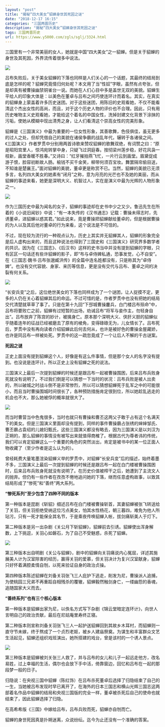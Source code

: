 ```yaml
---
layout: "post"
title: "揭秘“四大美女”貂蝉身世其死因之谜"
date: "2018-12-17 16:15"
categories: "三国两晋历史"
description: "揭秘“四大美女”貂蝉身世其死因之谜"
tags: 三国两晋历史
url: https://www.y5000.com/zgls/sglj/3324.html
---
```






三国里有一个非常美丽的女人，她就是中国“四大美女”之一貂蝉。但是关于貂蝉的身世及其死因，外界流传着很多中说法。

![](https://img.y5000.com/uploads/allimg/161024/114F11O0-0.jpg)

吕布失败后，关于美女貂蝉的下落也同样是人们关心的一个话题，其最终的结局到底是怎样的呢？貂蝉究竟情归何处呢？本文用了当“性奴”字眼，虽然有点夸张，但是却真有被曹操幽禁铜雀台一说。而她在人们心目中多是盖世无双的美貌。貂蝉生平给人的印象大体是：以美色在董卓与吕布之间巧使连环计而着名。其实，在真实的貂蝉身上蒙盖着许多历史迷团。对于这些迷团，用陈旧的史观看她，不仅不能看清这个杰出女性的高尚，而且，对于这个历史人物的评价也不合理。因此，只有用历史唯物主义史观看她，才能给这个着名的中国女性，洗掉封建文化背景下涂抹的污垢，使她从模糊中现出清秀之身，让人们看清这个崇高女性的完美形象。

貂蝉是《三国演义》中最为重要的一位女性形象，其善歌舞，色伎俱佳，虽无更多的过人之处，但却凭借自己的美貌在诸侯争霸的战乱年代，辗转于各诸侯之间。《三国演义》作者罗贯中分别用两首诗歌来赞叹貂蝉的歌舞双绝，有词赞之曰：“原是昭阳宫里人，惊鸿宛转掌中身，只疑飞过洞庭春。按彻梁州莲步稳，好花风袅一枝新，画堂香暖不胜春。”又诗曰：“红牙摧拍燕飞忙，一片行云到画堂。眉黛促成游子恨，脸容初断故人肠。榆钱不买千金笑，柳带何须百宝妆。舞罢隔帘偷目送，不知谁是楚襄王。”面对貂蝉的美貌，董卓更是称赏不已。当然，貂蝉的美貌已无须多言，名列四大美女的她素有“闭月”之称，意为月亮的光芒也不及她的美丽，而从貂蝉的事迹来看，她更是深明大义、机智过人，实在是演义中最为光辉的人物形象之一。

![](https://img.y5000.com/uploads/allimg/161024/114F1E27-1.jpg)

作为三国历史中最为闻名的女子，貂蝉的事迹却在史书中少之又少。鲁迅先生在所着的《小说旧闻钞》中说：“有一本失传的《汉书通志》记载：曹操未得志时，先诱董卓，进貂蝉以惑其君。”如此说来，竟是曹操把貂蝉献给董卓的，但是根据曹操的为人以及其后他对董卓的行为来看，这个说法是不可信的。

不过，现在较为流行的一种观点认为，历史上其实并无貂蝉其人，貂蝉的形象完全是后人虚构出来的，而且这种说法也得到了三国史和《三国演义》研究界多数学者的共识。因为在《三国志》、《后汉书》这样的史书当中并没有提到貂蝉的字眼，只有区区一句话还有些许貂蝉的影子，即“布与卓侍婢私通，恐事发觉，心不自安”。在《三国志·魏书·吕布张邈臧洪传》的全篇中连名姓都没有，只是称其为“卓侍婢”。也没有交代容貌、身家、来历等信息，更是没有交代与吕布、董卓之间的决裂有何关系。

![](https://img.y5000.com/uploads/allimg/161024/114F11F9-2.jpg)

“长安兵变”之后，这位绝世美女的下落也同样成为了一个谜团，让人捉摸不定，更多的人仍在关心着貂蝉其后的命运。不过可惜的是，作者罗贯中也没有把她的结局交代清楚就草草了事了。只是在第十九回“下邳城曹操鏖兵，白门楼吕布殒命”中，吕布将要败亡之前，貂蝉有过短暂的出场，劝诫吕布“将军与妾作主，勿轻身自出”。吕布放弃了陈宫的妙计，被擒身亡。原本那个深明大义、侠肝义胆的貂蝉似乎随着连年的征战已经被磨去了原有的棱角，变得碌碌无为，儿女情长了。吕布死后，罗贯中没有再向读者介绍貂蝉此后何去何从，也许是被好色的曹操金屋藏娇，也许是同吕布一样被处死。罗贯中的这一疏忽竟成了一个让后人不解的千古谜案。

**死因之谜**

正史上面没有提到貂蝉这个人，好像是有这么件事情，但是那个女人的名字没有提到。也没说是连环计。所以正史上没有貂蝉之死的说法。

三国演义上最后一次提到貂蝉的时候还是跟吕布一起被曹操围困，后来吕布兵败身死就没有说明了。不过我们倒是可以猜想一下当时的状况：吕布兵败是被人出卖的，所以破城之时战斗倒不是非常惨烈，所以可以猜想貂蝉死于乱军之中的可能很小，而且当时曹操围城时间很长了，各种预防措施肯定很到位，所以她趁乱逃走的机会也不大，那么她被俘的概率就很大了。

![](https://img.y5000.com/uploads/allimg/161024/114F16062-3.jpg)

而当时曹营当中色鬼很多，当时也就只有曹操和曹丕这两父子敢于占有这个名满天下的美女。但是三国演义里面却没有提到，同样的事件曹操霸占张绣的婶婶邹氏、曹丕霸占袁绍的儿媳妇甄氏，这些三国演义都没有略去，因为三国演义是以刘汉为正朔的，那么貂蝉的事情没有被写出来就值得商榷了。根据古代为尊者讳的传统，我们可以肯定貂蝉这么一个重要的角色的突然淡出，肯定是被书中的某一位正面人物收藏了（至少作者是这么认为的）。

曾经耗费大量笔墨渲染貂蝉义举的罗贯中，对貂蝉“长安兵变”后的描述，始终着墨不多，三国演义上最后一次提到貂蝉的时候还是跟吕布一起在白门楼被曹操围困时，后来吕布兵败身死就没有说明了。在历史价值被榨干之后，她遭到了主流文人的抛弃。但仍有一些作者在孜孜不倦地追问她的下落，继而任意虚构故事，以致其结局形成了“惨死”和“善终”两大系列。

**“惨死系列”至少包含了四种不同的版本**

第一种版本是昆剧《斩貂》细述吕布在白门楼被曹操斩首，其妻貂蝉被张飞转送给了关羽，但关羽拒绝受纳这位污点美女，怕其水性杨花，朝三暮四，难免为他人所玷污，只有一死才能保全其名节，于是乘夜传唤貂蝉入帐，拔剑痛斩美人于灯下。

第二种版本是另一出杂剧《关公月下斩貂蝉》，貂蝉前去引诱。貂蝉使出浑身解数，上下挑逗，关羽心如磐石，为了自己不受魅惑，杀死了貂蝉。

![](https://img.y5000.com/uploads/allimg/161024/114F14333-4.jpg)

第三种版本出自明剧《关公与貂蝉》，剧中的貂蝉向关羽痛说内心冤屈，详述其施展美人计为汉室除害的经历，赢得关羽的爱慕，但关羽决计为复兴汉室献身，貂蝉只好怀着满腔柔情自刎，以死来验证自身的政治贞操。

第四种版本陈述貂蝉在刘备关羽张飞三人庇护下逃走，削发为尼，曹操派人追捕，为使桃园三兄弟不再重蹈自相残杀的覆辙，貂蝉毅然触剑身亡，一缕幽怨的香魂，追随国家大义而去。

**“善终系列”也有三个核心版本**

第一种版本是貂蝉出家为尼，以佚名方式写下杂剧《锦云堂暗定连环计》，向世人言明自己的政治贡献，最后在尼姑庵里寿终正寝。

第二种版本则宣称刘备关羽张飞三人一起护送貂蝉回到其故乡木耳村，而貂蝉则一直守节未嫁，终于熬成了一个贞烈老妪，被乡人建庙祭奠。为谋生和丰富群众文艺生活起见，貂蝉还组织戏班演出，她所搭建的戏台，曾是该村的一个诱人景点。

![](https://img.y5000.com/uploads/allimg/161024/114F13258-5.jpg)

第三种版本是貂蝉被刘关张三人救了，并与吕布的女儿和儿子一起远走他方，改名易姓，过上幸福的生活，偶尔也会放下手中活，倚靠窗边，回忆和吕布在一起的那段梦一般的日子。

归隐说：在央视三国中貂蝉（陈红饰）在吕布杀死董卓后选择了归隐结束了自己的一生，当她被吕布发现时早已离开了，在海外的日本三国志和横山光辉三国志这两部着名作品中貂蝉的结局和央视三国版的完全一样，董卓被杀死后自己的使命也就结束了，因此貂蝉选择了归隐。

在高希希版《三国》中嫁给吕布，吕布兵败而死，貂蝉亦自刎而亡。

貂蝉的身世死因真是扑朔迷离，众说纷纭。迄今为止还没有一个准确的答案。
